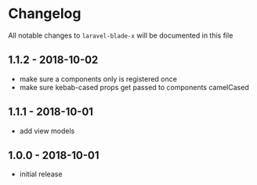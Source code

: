 # Changelog

All notable changes to `laravel-blade-x` will be documented in this file

## 1.1.2 - 2018-10-02

- make sure a components only is registered once
- make sure kebab-cased props get passed to components camelCased

## 1.1.1 - 2018-10-01

- add view models

## 1.0.0 - 2018-10-01

- initial release
